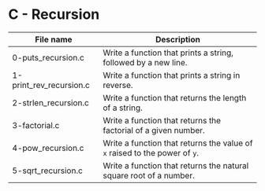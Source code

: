 # C - Recursion

| File name               | Description                                                                |
| ----------------------- | -------------------------------------------------------------------------- |
| 0-puts_recursion.c      | Write a function that prints a string, followed by a new line.             |
| 1-print_rev_recursion.c | Write a function that prints a string in reverse.                          |
| 2-strlen_recursion.c    | Write a function that returns the length of a string.                      |
| 3-factorial.c           | Write a function that returns the factorial of a given number.             |
| 4-pow_recursion.c       | Write a function that returns the value of `x` raised to the power of `y`. |
| 5-sqrt_recursion.c      | Write a function that returns the natural square root of a number.         |
